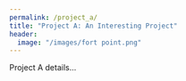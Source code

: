 ```yaml
---
permalink: /project_a/
title: "Project A: An Interesting Project"
header:
  image: "/images/fort point.png"
---
```


Project A details...